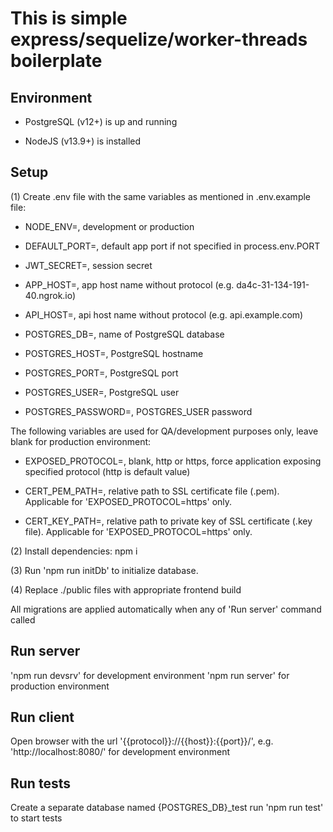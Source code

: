 # This is simple express/sequelize/worker-threads boilerplate

## Environment

- PostgreSQL (v12+) is up and running

- NodeJS (v13.9+) is installed

## Setup

(1) Create .env file with the same variables as mentioned in .env.example file:

- NODE_ENV=, development or production

- DEFAULT_PORT=, default app port if not specified in process.env.PORT

- JWT_SECRET=, session secret

- APP_HOST=, app host name without protocol (e.g. da4c-31-134-191-40.ngrok.io)

- API_HOST=, api host name without protocol (e.g. api.example.com)

- POSTGRES_DB=, name of PostgreSQL database

- POSTGRES_HOST=, PostgreSQL hostname

- POSTGRES_PORT=, PostgreSQL port

- POSTGRES_USER=, PostgreSQL user

- POSTGRES_PASSWORD=, POSTGRES_USER password

The following variables are used for QA/development purposes only, leave blank for production environment:

- EXPOSED_PROTOCOL=, blank, http or https, force application exposing specified protocol (http is default value)

- CERT_PEM_PATH=, relative path to SSL certificate file (.pem). Applicable for 'EXPOSED_PROTOCOL=https' only.

- CERT_KEY_PATH=, relative path to private key of SSL certificate (.key file). Applicable for 'EXPOSED_PROTOCOL=https' only.

(2) Install dependencies: npm i

(3) Run 'npm run initDb' to initialize database.

(4) Replace ./public files with appropriate frontend build

All migrations are applied automatically when any of 'Run server' command called

## Run server

'npm run devsrv' for development environment
'npm run server' for production environment

## Run client

Open browser with the url '{{protocol}}://{{host}}:{{port}}/', e.g. 'http://localhost:8080/' for development environment

## Run tests

Create a separate database named {POSTGRES_DB}\_test
run 'npm run test' to start tests
